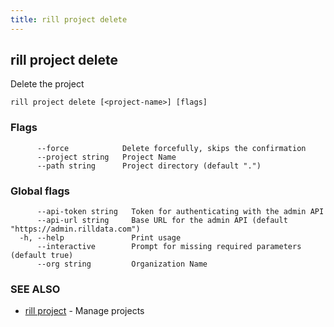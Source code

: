```yaml
---
title: rill project delete
---
```

## rill project delete

Delete the project

```
rill project delete [<project-name>] [flags]
```

### Flags

```
      --force            Delete forcefully, skips the confirmation
      --project string   Project Name
      --path string      Project directory (default ".")
```

### Global flags

```
      --api-token string   Token for authenticating with the admin API
      --api-url string     Base URL for the admin API (default "https://admin.rilldata.com")
  -h, --help               Print usage
      --interactive        Prompt for missing required parameters (default true)
      --org string         Organization Name
```

### SEE ALSO

* [rill project](project.md)	 - Manage projects


